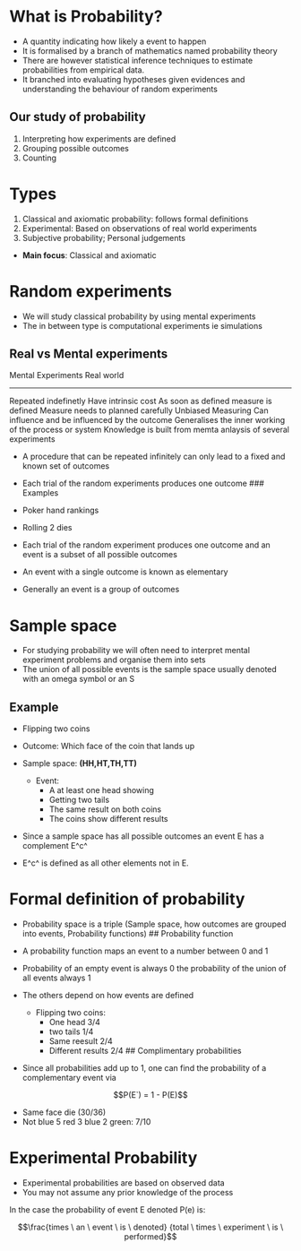 # What is Probability?

- A quantity indicating how likely a event to happen
- It is formalised by a branch of mathematics named probability theory
- There are however statistical inference techniques to estimate
  probabilities from empirical data.
- It branched into evaluating hypotheses given evidences and
  understanding the behaviour of random experiments

## Our study of probability

1.  Interpreting how experiments are defined
2.  Grouping possible outcomes
3.  Counting

# Types

1.  Classical and axiomatic probability: follows formal definitions
2.  Experimental: Based on observations of real world experiments
3.  Subjective probability; Personal judgements

- **Main focus**: Classical and axiomatic

# Random experiments

- We will study classical probability by using mental experiments
- The in between type is computational experiments ie simulations

## Real vs Mental experiments

  Mental Experiments                                       Real world
  -------------------------------------------------------- ---------------------------------------------------------------
  Repeated indefinetly                                     Have intrinsic cost
  As soon as defined measure is defined                    Measure needs to planned carefully
  Unbiased                                                 Measuring Can influence and be influenced by the outcome
  Generalises the inner working of the process or system   Knowledge is built from memta anlaysis of several experiments

- A procedure that can be repeated infinitely can only lead to a fixed
  and known set of outcomes

- Each trial of the random experiments produces one outcome \###
  Examples

- Poker hand rankings

- Rolling 2 dies

- Each trial of the random experiment produces one outcome and an event
  is a subset of all possible outcomes

- An event with a single outcome is known as elementary

- Generally an event is a group of outcomes

# Sample space

- For studying probability we will often need to interpret mental
  experiment problems and organise them into sets
- The union of all possible events is the sample space usually denoted
  with an omega symbol or an S

## Example

- Flipping two coins

- Outcome: Which face of the coin that lands up

- Sample space: **(HH,HT,TH,TT)**

  - Event:
    - A at least one head showing
    - Getting two tails
    - The same result on both coins
    - The coins show different results

- Since a sample space has all possible outcomes an event E has a
  complement E^c^

- E^c^ is defined as all other elements not in E.

# Formal definition of probability

- Probability space is a triple (Sample space, how outcomes are grouped
  into events, Probability functions) \## Probability function

- A probability function maps an event to a number between 0 and 1

- Probability of an empty event is always 0 the probability of the union
  of all events always 1

- The others depend on how events are defined

  - Flipping two coins:
    - One head 3/4
    - two tails 1/4
    - Same reesult 2/4
    - Different results 2/4 \## Complimentary probabilities

- Since all probabilities add up to 1, one can find the probability of a
  complementary event via

$$P(E`) = 1 - P(E)$$

- Same face die (30/36)
- Not blue 5 red 3 blue 2 green: 7/10

# Experimental Probability

- Experimental probabilities are based on observed data
- You may not assume any prior knowledge of the process

In the case the probability of event E denoted P(e) is:

$$\frac{times \ an \ event \ is \ denoted}  {total \ times \ experiment \ is \ performed}$$
